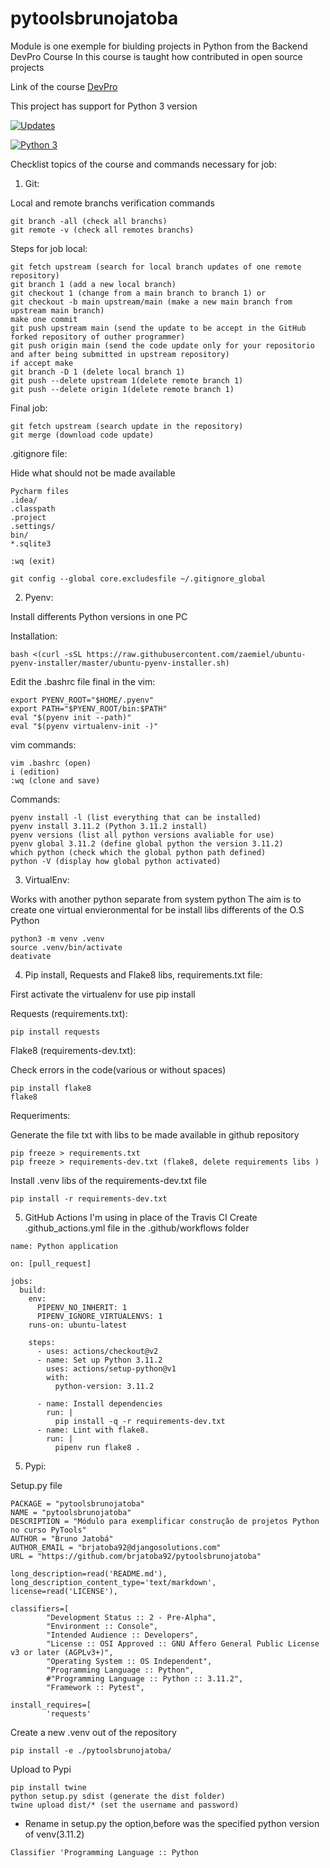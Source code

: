 # pytoolsbrunojatoba
Module is one exemple for biulding projects in Python from the Backend DevPro Course
In this course is taught how contributed in open source projects 

Link of the course [DevPro](https://plataforma.dev.pro.br/)

This project has support for Python 3 version

[![Updates](https://pyup.io/repos/github/brjatoba92/pytoolsbrunojatoba/shield.svg)](https://pyup.io/repos/github/brjatoba92/pytoolsbrunojatoba/)

[![Python 3](https://pyup.io/repos/github/brjatoba92/pytoolsbrunojatoba/python-3-shield.svg)](https://pyup.io/repos/github/brjatoba92/pytoolsbrunojatoba/)

Checklist topics of the course and commands necessary for job:

1. Git:

Local and remote branchs verification commands
``` console
git branch -all (check all branchs)
git remote -v (check all remotes branchs)
```

Steps for job local:

``` console
git fetch upstream (search for local branch updates of one remote repository)
git branch 1 (add a new local branch)
git checkout 1 (change from a main branch to branch 1) or
git checkout -b main upstream/main (make a new main branch from upstream main branch)
make one commit
git push upstream main (send the update to be accept in the GitHub forked repository of outher programmer)
git push origin main (send the code update only for your repositorio and after being submitted in upstream repository)
if accept make
git branch -D 1 (delete local branch 1)
git push --delete upstream 1(delete remote branch 1)
git push --delete origin 1(delete remote branch 1)
```

Final job:

```console
git fetch upstream (search update in the repository)
git merge (download code update)
```

.gitignore file:

Hide what should not be made available

```console
Pycharm files
.idea/
.classpath
.project
.settings/
bin/
*.sqlite3
```

```console
:wq (exit)
```

```console
git config --global core.excludesfile ~/.gitignore_global
```

2. Pyenv:

Install differents Python versions in one PC

Installation:

```console
bash <(curl -sSL https://raw.githubusercontent.com/zaemiel/ubuntu-pyenv-installer/master/ubuntu-pyenv-installer.sh) 
```

Edit the .bashrc file final in the vim: 

```console
export PYENV_ROOT="$HOME/.pyenv"
export PATH="$PYENV_ROOT/bin:$PATH"
eval "$(pyenv init --path)"
eval "$(pyenv virtualenv-init -)"
```

vim commands:

```console
vim .bashrc (open)
i (edition)
:wq (clone and save)
```

Commands:

```console
pyenv install -l (list everything that can be installed)
pyenv install 3.11.2 (Python 3.11.2 install)
pyenv versions (list all python versions avaliable for use)
pyenv global 3.11.2 (define global python the version 3.11.2)
which python (check which the global python path defined)
python -V (display how global python activated)
```


3. VirtualEnv:

Works with another python separate from system python
The aim is to create one virtual envieronmental for be install libs differents of the O.S Python

```console
python3 -m venv .venv
source .venv/bin/activate
deativate
```


4. Pip install, Requests and Flake8 libs, requirements.txt file:

First activate the virtualenv for use pip install

Requests (requirements.txt):

```console
pip install requests
```

Flake8 (requirements-dev.txt):

Check errors in the code(various or without spaces)

```console
pip install flake8
flake8
```

Requeriments:

Generate the file txt with libs to be made available in github repository 

```console
pip freeze > requirements.txt
pip freeze > requirements-dev.txt (flake8, delete requirements libs )
```

Install .venv libs of the requirements-dev.txt file

```console
pip install -r requirements-dev.txt
```

5. GitHub Actions
I'm using in place of the Travis CI
Create .github_actions.yml file in the .github/workflows folder
```console
name: Python application

on: [pull_request]

jobs:
  build:
    env:
      PIPENV_NO_INHERIT: 1
      PIPENV_IGNORE_VIRTUALENVS: 1
    runs-on: ubuntu-latest

    steps:
      - uses: actions/checkout@v2
      - name: Set up Python 3.11.2
        uses: actions/setup-python@v1
        with:
          python-version: 3.11.2

      - name: Install dependencies
        run: |
          pip install -q -r requirements-dev.txt
      - name: Lint with flake8.
        run: |
          pipenv run flake8 .
```

5. Pypi:

Setup.py file
```console
PACKAGE = "pytoolsbrunojatoba"
NAME = "pytoolsbrunojatoba"
DESCRIPTION = "Módulo para exemplificar construção de projetos Python no curso PyTools"
AUTHOR = "Bruno Jatobá"
AUTHOR_EMAIL = "brjatoba92@djangosolutions.com"
URL = "https://github.com/brjatoba92/pytoolsbrunojatoba"
```

```console
long_description=read('README.md'),
long_description_content_type='text/markdown',
license=read('LICENSE'),
```

```console
classifiers=[
        "Development Status :: 2 - Pre-Alpha",
        "Environment :: Console",
        "Intended Audience :: Developers",
        "License :: OSI Approved :: GNU Affero General Public License v3 or later (AGPLv3+)",
        "Operating System :: OS Independent",
        "Programming Language :: Python",
        #"Programming Language :: Python :: 3.11.2",
        "Framework :: Pytest",
```

```console
install_requires=[
        'requests'
```
Create a new .venv out of the repository
```console
pip install -e ./pytoolsbrunojatoba/
```

Upload to Pypi
```console
pip install twine
python setup.py sdist (generate the dist folder)
twine upload dist/* (set the username and password)
```
- Rename in setup.py the option,before was the specified python version of venv(3.11.2)
```console
Classifier 'Programming Language :: Python
```

